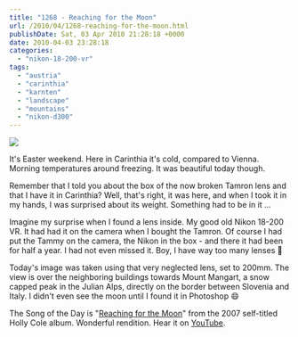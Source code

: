 ```yaml
---
title: "1268 - Reaching for the Moon"
url: /2010/04/1268-reaching-for-the-moon.html
publishDate: Sat, 03 Apr 2010 21:28:18 +0000
date: 2010-04-03 23:28:18
categories: 
  - "nikon-18-200-vr"
tags: 
  - "austria"
  - "carinthia"
  - "karnten"
  - "landscape"
  - "mountains"
  - "nikon-d300"
---
```

<a target="_blank" href="https://d25zfm9zpd7gm5.cloudfront.net/1200x1200/2010/20100403_074819_ps.jpg"><img src="https://d25zfm9zpd7gm5.cloudfront.net/0600x0600/2010/20100403_074819_ps.jpg" /></a>

It's Easter weekend. Here in Carinthia it's cold, compared to Vienna. Morning temperatures around freezing. It was beautiful today though.

Remember that I told you about the box of the now broken Tamron lens and that I have it in Carinthia? Well, that's right, it was here, and when I took it in my hands, I was surprised about its weight. Something had to be in it ...

Imagine my surprise when I found a lens inside. My good old Nikon 18-200 VR. It had had it on the camera when I bought the Tamron. Of course I had put the Tammy on the camera, the Nikon in the box - and there it had been for half a year. I had not even missed it. Boy, I have way too many lenses 🙂

 Today's image was taken using that very neglected lens, set to 200mm. The view is over the neighboring buildings towards Mount Mangart, a snow capped peak in the Julian Alps, directly on the border between Slovenia and Italy. I didn't even see the moon until I found it in Photoshop 😄

The Song of the Day is "<a target="_blank" href="http://www.lyricsmode.com/lyrics/i/irving_berlin/reaching_for_the_moon.html">Reaching for the Moon</a>" from the 2007 self-titled Holly Cole album. Wonderful rendition. Hear it on <a target="_blank" href="http://www.youtube.com/watch?v=cf_5pL14I3o">YouTube</a>.
